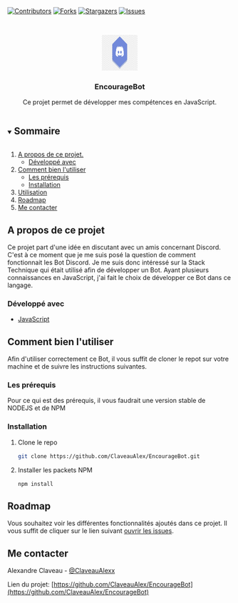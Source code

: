 [![Contributors][contributors-shield]][contributors-url]
[![Forks][forks-shield]][forks-url]
[![Stargazers][stars-shield]][stars-url]
[![Issues][issues-shield]][issues-url]
<!-- [![MIT License][license-shield]][license-url] -->
<!-- [![LinkedIn][linkedin-shield]][linkedin-url] -->



<!-- PROJECT LOGO -->
<br />
<p align="center">
  <a href="https://github.com/ClaveauAlex/EncourageBot">
    <img src="images/bot.png" alt="Logo" width="80" height="80">
  </a>

  <h3 align="center">EncourageBot</h3>

  <p align="center">
    Ce projet permet de développer mes compétences en JavaScript.
    <!-- <br />
    <a href="https://github.com/github_username/repo_name"><strong>Explore the docs »</strong></a>
    <br />
    <br />
    <a href="https://github.com/github_username/repo_name">View Demo</a>
    ·
    <a href="https://github.com/github_username/repo_name/issues">Report Bug</a>
    ·
    <a href="https://github.com/github_username/repo_name/issues">Request Feature</a> -->
  </p>
</p>



<!-- TABLE OF CONTENTS -->
<details open="open">
  <summary><h2 style="display: inline-block">Sommaire</h2></summary>
  <ol>
    <li>
      <a href="#about-the-project">A propos de ce projet.</a>
      <ul>
        <li><a href="#built-with">Développé avec</a></li>
      </ul>
    </li>
    <li>
      <a href="#getting-started">Comment bien l'utiliser</a>
      <ul>
        <li><a href="#prerequisites">Les prérequis</a></li>
        <li><a href="#installation">Installation</a></li>
      </ul>
    </li>
    <li><a href="#usage">Utilisation</a></li>
    <li><a href="#roadmap">Roadmap</a></li>
    <!-- <li><a href="#contributing">Contributions</a></li>
    <li><a href="#license">License</a></li> -->
    <li><a href="#contact">Me contacter</a></li>
    <!-- <li><a href="#acknowledgements">Acknowledgements</a></li> -->
  </ol>
</details>



<!-- A propos de ce projet -->
## A propos de ce projet

<!-- [![Product Name Screen Shot][product-screenshot]](https://example.com) -->
Ce projet part d'une idée en discutant avec un amis concernant Discord. C'est à ce moment que je me suis posé la question de comment fonctionnait les Bot Discord. Je me suis donc intéressé sur la Stack Technique qui était utilisé afin de développer un Bot. Ayant plusieurs connaissances en JavaScript, j'ai fait le choix de développer ce Bot dans ce langage. 

<!-- Here's a blank template to get started:
**To avoid retyping too much info. Do a search and replace with your text editor for the following:**
`github_username`, `repo_name`, `twitter_handle`, `email`, `project_title`, `project_description` -->


### Développé avec

* [JavaScript](https://developer.mozilla.org/fr/docs/Web/JavaScript)
<!-- * []()
* []() -->



<!-- GETTING STARTED -->
## Comment bien l'utiliser

Afin d'utiliser correctement ce Bot, il vous suffit de cloner le repot sur votre machine et de suivre les instructions suivantes. 

### Les prérequis

Pour ce qui est des prérequis, il vous faudrait une version stable de NODEJS et de NPM
<!-- * npm
  ```sh
  npm install npm@latest -g
  ``` -->

### Installation

1. Clone le repo
   ```sh
   git clone https://github.com/ClaveauAlex/EncourageBot.git
   ```
2. Installer les packets NPM
   ```sh
   npm install
   ```



<!-- USAGE EXAMPLES -->
<!-- ## Utilisation

Use this space to show useful examples of how a project can be used. Additional screenshots, code examples and demos work well in this space. You may also link to more resources.

_For more examples, please refer to the [Documentation](https://example.com)_ -->



<!-- ROADMAP -->
## Roadmap

Vous souhaitez voir les différentes fonctionnalités ajoutés dans ce projet. Il vous suffit de cliquer sur le lien suivant [ouvrir les issues](https://github.com/ClaveauAlex/EncourageBot/issues).

<!-- CONTRIBUTING -->
<!-- ## Contributing

Contributions are what make the open source community such an amazing place to be learn, inspire, and create. Any contributions you make are **greatly appreciated**.

1. Fork the Project
2. Create your Feature Branch (`git checkout -b feature/AmazingFeature`)
3. Commit your Changes (`git commit -m 'Add some AmazingFeature'`)
4. Push to the Branch (`git push origin feature/AmazingFeature`)
5. Open a Pull Request -->



<!-- LICENSE -->
<!-- ## License

Distributed under the MIT License. See `LICENSE` for more information.
 -->


<!-- CONTACT -->
## Me contacter

Alexandre Claveau - [@ClaveauAlexx](https://twitter.com/ClaveauAlexx) 
<!-- - email -->

Lien du projet: [https://github.com/ClaveauAlex/EncourageBot](https://github.com/ClaveauAlex/EncourageBot)



<!-- ACKNOWLEDGEMENTS -->
<!-- ## Acknowledgements

* []()
* []()
* []() -->





<!-- MARKDOWN LINKS & IMAGES -->
<!-- https://www.markdownguide.org/basic-syntax/#reference-style-links -->
[contributors-shield]: https://img.shields.io/github/contributors/ClaveauAlex/repo.svg?style=for-the-badge
[contributors-url]: https://github.com/ClaveauAlex/EncourageBot/graphs/contributors
[forks-shield]: https://img.shields.io/github/forks/ClaveauAlex/repo.svg?style=for-the-badge
[forks-url]: https://github.com/ClaveauAlex/EncourageBot/network/members
[stars-shield]: https://img.shields.io/github/stars/ClaveauAlex/repo.svg?style=for-the-badge
[stars-url]: https://github.com/ClaveauAlex/EncourageBot/stargazers
[issues-shield]: https://img.shields.io/github/issues/ClaveauAlex/repo.svg?style=for-the-badge
[issues-url]: https://github.com/ClaveauAlex/EncourageBot/issues
<!-- [license-shield]: https://img.shields.io/github/license/ClaveauAlex/repo.svg?style=for-the-badge
[license-url]: https://github.com/ClaveauAlex/EncourageBot/blob/master/LICENSE.txt -->
<!-- [linkedin-shield]: https://img.shields.io/badge/-LinkedIn-black.svg?style=for-the-badge&logo=linkedin&colorB=555
[linkedin-url]: https://linkedin.com/in/ClaveauAlex -->